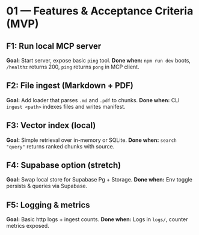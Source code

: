 # 01 — Features & Acceptance Criteria (MVP)

## F1: Run local MCP server
**Goal:** Start server, expose basic `ping` tool.
**Done when:** `npm run dev` boots, `/healthz` returns 200, `ping` returns `pong` in MCP client.

## F2: File ingest (Markdown + PDF)
**Goal:** Add loader that parses `.md` and `.pdf` to chunks.
**Done when:** CLI `ingest <path>` indexes files and writes manifest.

## F3: Vector index (local)
**Goal:** Simple retrieval over in-memory or SQLite.
**Done when:** `search "query"` returns ranked chunks with source.

## F4: Supabase option (stretch)
**Goal:** Swap local store for Supabase Pg + Storage.
**Done when:** Env toggle persists & queries via Supabase.

## F5: Logging & metrics
**Goal:** Basic http logs + ingest counts.
**Done when:** Logs in `logs/`, counter metrics exposed.
